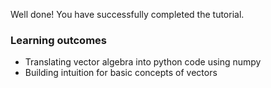Well done! You have successfully completed the tutorial.

### Learning outcomes
* Translating vector algebra into python code using numpy
* Building intuition for basic concepts of vectors